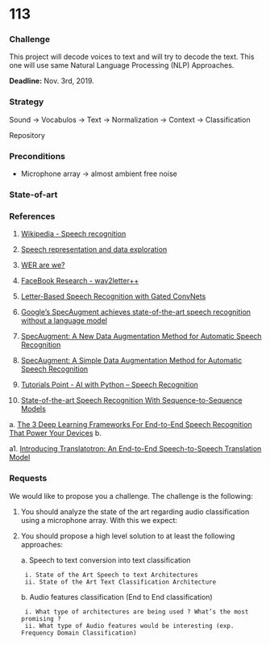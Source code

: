 # 113

### Challenge

This project will decode voices to text and will try to decode the text. This one will use same Natural Language Processing (NLP) Approaches.

**Deadline:** Nov. 3rd, 2019.

### Strategy



Sound -> Vocabulos -> Text -> Normalization -> Context -> Classification

Repository

### Preconditions

 - Microphone array -> almost ambient free noise

### State-of-art

 



### References


1. [Wikipedia - Speech recognition](https://en.wikipedia.org/wiki/Speech_recognition)
3. [Speech representation and data exploration](https://www.kaggle.com/davids1992/speech-representation-and-data-exploration)
4. [WER are we?](https://github.com/syhw/wer_are_we)

5. [FaceBook Research - wav2letter++](https://github.com/facebookresearch/wav2letter)
6. [Letter-Based Speech Recognition with Gated ConvNets](https://arxiv.org/abs/1712.09444)

7. [Google’s SpecAugment achieves state-of-the-art speech recognition without a language model](https://venturebeat.com/2019/04/22/googles-specaugment-achieves-state-of-the-art-speech-recognition-without-a-language-model/)
8. [SpecAugment: A New Data Augmentation Method for Automatic Speech Recognition](https://ai.googleblog.com/2019/04/specaugment-new-data-augmentation.html)
9. [SpecAugment: A Simple Data Augmentation Method for Automatic Speech Recognition](https://arxiv.org/abs/1904.08779)

10. [Tutorials Point - AI with Python – Speech Recognition](https://www.tutorialspoint.com/artificial_intelligence_with_python/artificial_intelligence_with_python_speech_recognition.htm)
11. [State-of-the-art Speech Recognition With Sequence-to-Sequence Models](https://ai.google/research/pubs/pub46687)


a. [The 3 Deep Learning Frameworks For End-to-End Speech Recognition That Power Your Devices](https://heartbeat.fritz.ai/the-3-deep-learning-frameworks-for-end-to-end-speech-recognition-that-power-your-devices-37b891ddc380)
b. 



a1. [Introducing Translatotron: An End-to-End Speech-to-Speech Translation Model](https://ai.googleblog.com/2019/05/introducing-translatotron-end-to-end.html)

### Requests

We would like to propose you a challenge. The challenge is the following:

1. You should analyze the state of the art regarding audio classification using a microphone array. With this we expect:

2. You should propose a high level solution to at least the following approaches:

    a. Speech to text conversion into text classification
    
        i. State of the Art Speech to text Architectures
        ii. State of the Art Text Classification Architecture

    b. Audio features classification (End to End classification)
    
        i. What type of architectures are being used ? What’s the most promising ?
        ii. What type of Audio features would be interesting (exp. Frequency Domain Classification)